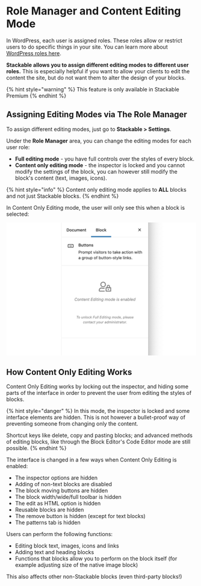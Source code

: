 # Role Manager and Content Editing Mode

In WordPress, each user is assigned roles. These roles allow or restrict users to do specific things in your site. You can learn more about [WordPress roles here](https://wordpress.org/support/article/roles-and-capabilities/).

**Stackable allows you to assign different editing modes to different user roles.** This is especially helpful if you want to allow your clients to edit the content the site, but do not want them to alter the design of your blocks.

{% hint style="warning" %}
This feature is only available in Stackable Premium
{% endhint %}

## Assigning Editing Modes via The Role Manager

To assign different editing modes, just go to **Stackable &gt; Settings**. 

Under the **Role Manager** area, you can change the editing modes for each user role:

* **Full editing mode** - you have full controls over the styles of every block.
* **Content only editing mode** - the inspector is locked and you cannot modify the settings of the block, you can however still modify the block's content \(text, images, icons\).

{% hint style="info" %}
Content only editing mode applies to **ALL** blocks and not just Stackable blocks.
{% endhint %}

In Content Only Editing mode, the user will only see this when a block is selected:

![](../../.gitbook/assets/screen-shot-2020-07-20-at-8.22.17-am.jpg)

## How Content Only Editing Works

Content Only Editing works by locking out the inspector, and hiding some parts of the interface in order to prevent the user from editing the styles of blocks.

{% hint style="danger" %}
In this mode, the inspector is locked and some interface elements are hidden. This is not however a bullet-proof way of preventing someone from changing only the content.

Shortcut keys like delete, copy and pasting blocks; and advanced methods of editing blocks, like through the Block Editor's Code Editor mode are still possible.
{% endhint %}

The interface is changed in a few ways when Content Only Editing is enabled:

* The inspector options are hidden
* Adding of non-text blocks are disabled
* The block moving buttons are hidden
* The block width/wide/full toolbar is hidden
* The edit as HTML option is hidden
* Reusable blocks are hidden
* The remove button is hidden \(except for text blocks\)
* The patterns tab is hidden

Users can perform the following functions:

* Editing block text, images, icons and links
* Adding text and heading blocks
* Functions that blocks allow you to perform on the block itself \(for example adjusting size of the native image block\)

This also affects other non-Stackable blocks \(even third-party blocks!\)



